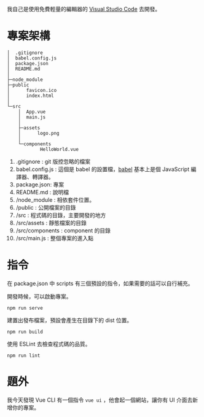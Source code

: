 我自己是使用免費輕量的編輯器的 [Visual Studio Code](https://code.visualstudio.com/) 去開發。

# 專案架構

```
│  .gitignore
│  babel.config.js
│  package.json
│  README.md
│
├─node_module
├─public
│      favicon.ico
│      index.html
│
└─src
    │  App.vue
    │  main.js
    │
    ├─assets
    │      logo.png
    │
    └─components
            HelloWorld.vue
```

1. .gitignore : git 版控忽略的檔案
1. babel.config.js : 這個是 babel 的設置檔，[babel](<https://zh.wikipedia.org/wiki/Babel_(%E7%B7%A8%E8%AD%AF%E5%99%A8)>) 基本上是個 JavaScript 編譯器、轉譯器。
1. package.json: 專案
1. README.md : 說明檔
1. /node_module : 相依套件位置。
1. /public : 公開檔案的目錄
1. /src : 程式碼的目錄，主要開發的地方
1. /src/assets : 靜態檔案的目錄
1. /src/components : component 的目錄
1. /src/main.js : 整個專案的進入點

# 指令

在 package.json 中 scripts 有三個預設的指令，如果需要的話可以自行補充。

開發時候，可以啟動專案。

```
npm run serve
```

建置出發布檔案，預設會產生在目錄下的 dist 位置。

```
npm run build
```

使用 ESLint 去檢查程式碼的品質。

```
npm run lint
```

# 題外

我今天發現 Vue CLI 有一個指令 `vue ui` ，他會起一個網站，讓你有 UI 介面去新增你的專案。
